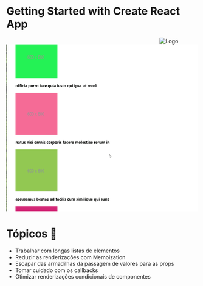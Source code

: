 # Getting Started with Create React App

<img alt="Logo" align="right" src="https://create-react-app.dev/img/logo.svg" width="20%" />

<br />

<img alt="performance" src="github/performance.gif" />

# Tópicos 🚀
 - Trabalhar com longas listas de elementos
 - Reduzir as renderizações com Memoization
 - Escapar das armadilhas da passagem de valores para as props
 - Tomar cuidado com os callbacks
 - Otimizar renderizações condicionais de componentes
